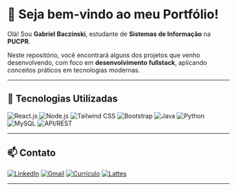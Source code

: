# 📌 Seja bem-vindo ao meu Portfólio!

Olá! Sou **Gabriel Baczinski**, estudante de **Sistemas de Informação** na **PUCPR**.

Neste repositório, você encontrará alguns dos projetos que venho desenvolvendo, com foco em **desenvolvimento fullstack**, aplicando conceitos práticos em tecnologias modernas.

---

## 🚀 Tecnologias Utilizadas

![React.js](https://img.shields.io/badge/React.js-20232A?style=flat-square&logo=react&logoColor=61DAFB)
![Node.js](https://img.shields.io/badge/Node.js-339933?style=flat-square&logo=nodedotjs&logoColor=white)
![Tailwind CSS](https://img.shields.io/badge/Tailwind_CSS-38B2AC?style=flat-square&logo=tailwindcss&logoColor=white)
![Bootstrap](https://img.shields.io/badge/Bootstrap-7952B3?style=flat-square&logo=bootstrap&logoColor=white)
![Java](https://img.shields.io/badge/Java-007396?style=flat-square&logo=openjdk&logoColor=white)
![Python](https://img.shields.io/badge/Python-3776AB?style=flat-square&logo=python&logoColor=white)
![MySQL](https://img.shields.io/badge/MySQL-005C84?style=flat-square&logo=mysql&logoColor=white)
![API/REST](https://img.shields.io/badge/API/REST-000000?style=flat-square&logo=swagger&logoColor=white)

---

## 📫 Contato

[![LinkedIn](https://img.shields.io/badge/LinkedIn-0A66C2?style=flat-square&logo=LinkedIn&logoColor=white)](https://www.linkedin.com/in/gabrielbaczinski/)
[![Gmail](https://img.shields.io/badge/Gmail-D14836?style=flat-square&logo=gmail&logoColor=white)](mailto:gabrielbaczinski@gmail.com)
[![Currículo](https://img.shields.io/badge/Currículo-555555?style=flat-square&logo=readthedocs&logoColor=white)](https://github.com/gabrielbaczinski/GabrielBaczinski/blob/main/Curr%C3%ADculo.pdf)
[![Lattes](https://img.shields.io/badge/Lattes-004080?style=flat-square&logo=researchgate&logoColor=white)](https://lattes.cnpq.br/5780671838925571)

---
